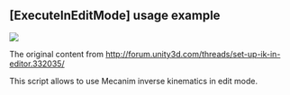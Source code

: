 ## [ExecuteInEditMode] usage example 

![](https://raw.githubusercontent.com/pecheny/ExtendingUnityEditor/master/Assets/04-ExecuteInEditMode/Preview/preview.png)

The original content from http://forum.unity3d.com/threads/set-up-ik-in-editor.332035/

This script allows to use Mecanim inverse kinematics in edit mode.
